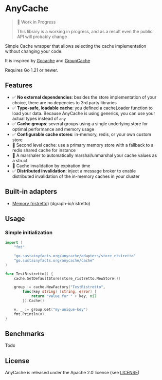 # AnyCache 

> 🚧 Work in Progress
> 
> This library is a working in progress, and as a result even the public API will probably change

Simple Cache wrapper that allows selecting the cache implementation without changing your code.

It is inspired by [Gocache](https://github.com/eko/gocache) and [GroupCache](https://github.com/golang/groupcache)

Requires Go 1.21 or newer.

## Features

* ✅ __No external dependencies__: besides the store implementation of your choice, there are no depencies to 3rd party libraries
* ✅ __Type-safe, loadable cache__: you defined a cacheLoader function to load your data. Because AnyCache is using generics, you can use your actual types instead of `any`
* ✅ __Cache groups__: several groups using a single underlying store for optimal performance and memory usage
* ✅ __Configurable cache stores__: in-memory, redis, or your own custom store
* 🚧 Second level cache: use a primary memory store with a fallback to a redis shared cache for instance 
* 🚧 A marshaler to automatically marshal/unmarshal your cache values as a struct 
* 🚧 Cache invalidation by expiration time
* ✅ __Distributed invalidation__: inject a message broker to enable distributed invalidation of the in-memory caches in your cluster


## Built-in adapters

* [Memory (ristretto)](https://github.com/dgraph-io/ristretto) (dgraph-io/ristretto)

## Usage

### Simple initialization

```go
import (
	"fmt"

	"go.sustainyfacts.org/anycache/adapters/store_ristretto"
	"go.sustainyfacts.org/anycache/cache"
)

func TestRistretto() {
	cache.SetDefaultStore(store_ristretto.NewStore())

	group := cache.NewFactory("TestRistretto",
		func(key string) (string, error) {
			return "value for " + key, nil
		}).Cache()

	v, _ := group.Get("my-unique-key")
	fmt.Println(v)
}
```


## Benchmarks

Todo

## License

AnyCache is released under the Apache 2.0 license (see [LICENSE](LICENSE))